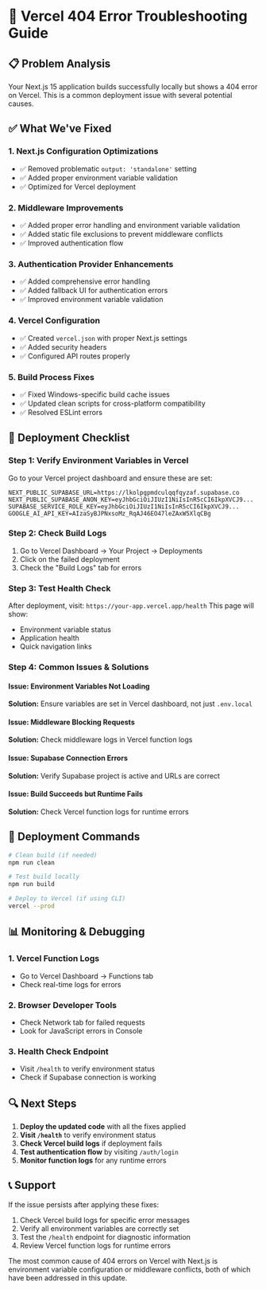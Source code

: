 # 🚨 Vercel 404 Error Troubleshooting Guide

## 📋 Problem Analysis

Your Next.js 15 application builds successfully locally but shows a 404 error on Vercel. This is a common deployment issue with several potential causes.

## ✅ What We've Fixed

### **1. Next.js Configuration Optimizations**
- ✅ Removed problematic `output: 'standalone'` setting
- ✅ Added proper environment variable validation
- ✅ Optimized for Vercel deployment

### **2. Middleware Improvements**
- ✅ Added proper error handling and environment variable validation
- ✅ Added static file exclusions to prevent middleware conflicts
- ✅ Improved authentication flow

### **3. Authentication Provider Enhancements**
- ✅ Added comprehensive error handling
- ✅ Added fallback UI for authentication errors
- ✅ Improved environment variable validation

### **4. Vercel Configuration**
- ✅ Created `vercel.json` with proper Next.js settings
- ✅ Added security headers
- ✅ Configured API routes properly

### **5. Build Process Fixes**
- ✅ Fixed Windows-specific build cache issues
- ✅ Updated clean scripts for cross-platform compatibility
- ✅ Resolved ESLint errors

## 🔧 Deployment Checklist

### **Step 1: Verify Environment Variables in Vercel**
Go to your Vercel project dashboard and ensure these are set:

```
NEXT_PUBLIC_SUPABASE_URL=https://lkolpgpmdculqqfqyzaf.supabase.co
NEXT_PUBLIC_SUPABASE_ANON_KEY=eyJhbGciOiJIUzI1NiIsInR5cCI6IkpXVCJ9...
SUPABASE_SERVICE_ROLE_KEY=eyJhbGciOiJIUzI1NiIsInR5cCI6IkpXVCJ9...
GOOGLE_AI_API_KEY=AIzaSyBJPNxsoMz_RqAJ46EO47leZAxW5XlqCBg
```

### **Step 2: Check Build Logs**
1. Go to Vercel Dashboard → Your Project → Deployments
2. Click on the failed deployment
3. Check the "Build Logs" tab for errors

### **Step 3: Test Health Check**
After deployment, visit: `https://your-app.vercel.app/health`
This page will show:
- Environment variable status
- Application health
- Quick navigation links

### **Step 4: Common Issues & Solutions**

#### **Issue: Environment Variables Not Loading**
**Solution:** Ensure variables are set in Vercel dashboard, not just `.env.local`

#### **Issue: Middleware Blocking Requests**
**Solution:** Check middleware logs in Vercel function logs

#### **Issue: Supabase Connection Errors**
**Solution:** Verify Supabase project is active and URLs are correct

#### **Issue: Build Succeeds but Runtime Fails**
**Solution:** Check Vercel function logs for runtime errors

## 🚀 Deployment Commands

```bash
# Clean build (if needed)
npm run clean

# Test build locally
npm run build

# Deploy to Vercel (if using CLI)
vercel --prod
```

## 📊 Monitoring & Debugging

### **1. Vercel Function Logs**
- Go to Vercel Dashboard → Functions tab
- Check real-time logs for errors

### **2. Browser Developer Tools**
- Check Network tab for failed requests
- Look for JavaScript errors in Console

### **3. Health Check Endpoint**
- Visit `/health` to verify environment status
- Check if Supabase connection is working

## 🔍 Next Steps

1. **Deploy the updated code** with all the fixes applied
2. **Visit `/health`** to verify environment status
3. **Check Vercel build logs** if deployment fails
4. **Test authentication flow** by visiting `/auth/login`
5. **Monitor function logs** for any runtime errors

## 📞 Support

If the issue persists after applying these fixes:

1. Check Vercel build logs for specific error messages
2. Verify all environment variables are correctly set
3. Test the `/health` endpoint for diagnostic information
4. Review Vercel function logs for runtime errors

The most common cause of 404 errors on Vercel with Next.js is environment variable configuration or middleware conflicts, both of which have been addressed in this update.
